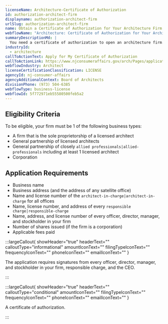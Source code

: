 ```yaml
---
licenseName: Architecture-Certificate of Authorization
id: authorization-architect-firm
displayname: authorization-architect-firm
urlSlug: authorization-architect-firm
name: Obtain a Certificate of Authorization for Your Architecture Firm
webflowName: "Architecture: Certificate of Authorization for Your Architecture Firm"
summaryDescriptionMd: |
  You need a certificate of authorization to open an architecture firm.
industryId:
  - architecture
callToActionText: Apply for My Certificate of Authorization
callToActionLink: https://www.njconsumeraffairs.gov/arch/Pages/applications.aspx
webflowIndustry: Architect
licenseCertificationClassification: LICENSE
agencyId: nj-consumer-affairs
agencyAdditionalContext: Board of Architects
divisionPhone: (973) 504-6385
webflowType: business-license
webflowId: 5f772971eb55580500feb5a2
---
```


## Eligibility Criteria

To be eligible, your firm must be 1 of the following business types:

- A firm that is the sole proprietorship of a licensed architect
- General partnership of licensed architects
- General partnership of closely `allied professionals|allied-professionals` including at least 1 licensed architect
- Corporation

## Application Requirements

- Business name
- Business address (and the address of any satellite office)
- Name and license number of the `architect-in-charge|architect-in-charge` for all offices
- Name, license number, and address of every `responsible charge|responsible-charge`
- Name, address, and license number of every officer, director, manager, and stockholder in your firm
- Number of shares issued (if the firm is a corporation)
- Applicable fees paid

:::largeCallout{ showHeader="true" headerText="" calloutType="informational" amountIconText="" filingTypeIconText="" frequencyIconText="" phoneIconText="" emailIconText="" }

The application requires signatures from every officer, director, manager, and stockholder in your firm, responsible charge, and the CEO.

:::

:::largeCallout{ showHeader="true" headerText="" calloutType="conditional" amountIconText="" filingTypeIconText="" frequencyIconText="" phoneIconText="" emailIconText="" }

A certificate of authorization.

:::
